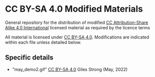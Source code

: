 # CC BY-SA 4.0 Modified Materials
General repository for the distribution of modified [CC Attribution-Share Alike 4.0 International](https://creativecommons.org/licenses/by-sa/4.0/) licensed material as required by the licence terms

All material is licensed under [CC BY-SA 4.0](https://creativecommons.org/licenses/by-sa/4.0/). Modifications are indicated within each file unless detailed below.

## Specific details

- "may_demo2.gif" [CC BY-SA 4.0](https://creativecommons.org/licenses/by-sa/4.0/) Giles Strong (May, 2022)
